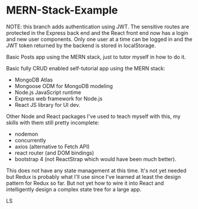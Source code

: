 # MERN-Stack-Example
NOTE: this branch adds authentication using JWT. The sensitive routes are protected in the Express back end and the React front end now has a login and new user components. Only one user at a time can be logged in and the JWT token returned by the backend is stored in localStorage.

Basic Posts app using the MERN stack, just to tutor myself in how to do it.

Basic fully CRUD enabled self-tutorial app using the MERN stack:
- MongoDB Atlas
- Mongoose ODM for MongoDB modeling
- Node.js JavaScript runtime
- Express web framework for Node.js
- React JS library for UI dev.

Other Node and React packages I've used to teach myself with this, my skills with them still pretty incomplete:
- nodemon 
- concurrently
- axios (alternative to Fetch API)
- react router (and DOM bindings)
- bootstrap 4 (not ReactStrap which would have been much better).

This does not have any state management at this time. It's not yet needed but Redux is probably what I'll use since I've learned at least the design pattern for Redux so far. But not yet how to wire it into React and intelligently design a complex state tree for a large app.

LS
